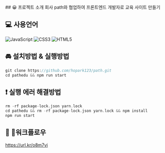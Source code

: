<p>
<img source= "https://github.com/hopark123/path/issues/1">
<p>
## 😀 프로젝트 소개
회사 path와 협업하여 프론트엔드 개발자로 교육 사이트 만들기

## 💻 사용언어
![JavaScript](https://img.shields.io/badge/javascript-%23323330.svg?style=for-the-badge&logo=javascript&logoColor=%23F7DF1E) ![CSS3](https://img.shields.io/badge/css3-%231572B6.svg?style=for-the-badge&logo=css3&logoColor=white) ![HTML5](https://img.shields.io/badge/html5-%23E34F26.svg?style=for-the-badge&logo=html5&logoColor=white)


## 🚘 설치방법 & 실행방법
```c
git clone https://github.com/hopark123/path.git 
cd pathedu && npm run start
```

## ❗ 실행 에러 해결방법
```c
rm -rf package-lock.json yarn.lock
cd pathedu && rm -rf package-lock.json yarn.lock && npm install
npm run start
```

## 📅 워크플로우
https://url.kr/o8m7vi
